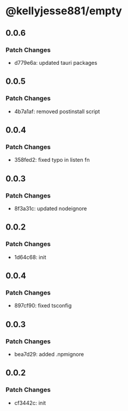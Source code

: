 # @kellyjesse881/empty

## 0.0.6

### Patch Changes

- d779e6a: updated tauri packages

## 0.0.5

### Patch Changes

- 4b7a1af: removed postinstall script

## 0.0.4

### Patch Changes

- 358fed2: fixed typo in listen fn

## 0.0.3

### Patch Changes

- 8f3a31c: updated nodeignore

## 0.0.2

### Patch Changes

- 1d64c68: init

## 0.0.4

### Patch Changes

- 897cf90: fixed tsconfig

## 0.0.3

### Patch Changes

- bea7d29: added .npmignore

## 0.0.2

### Patch Changes

- cf3442c: init
